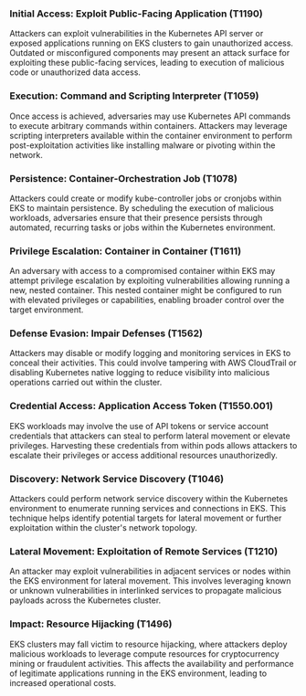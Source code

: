 ### Initial Access: Exploit Public-Facing Application (T1190)
Attackers can exploit vulnerabilities in the Kubernetes API server or exposed applications running on EKS clusters to gain unauthorized access. Outdated or misconfigured components may present an attack surface for exploiting these public-facing services, leading to execution of malicious code or unauthorized data access.

### Execution: Command and Scripting Interpreter (T1059)
Once access is achieved, adversaries may use Kubernetes API commands to execute arbitrary commands within containers. Attackers may leverage scripting interpreters available within the container environment to perform post-exploitation activities like installing malware or pivoting within the network.

### Persistence: Container-Orchestration Job (T1078)
Attackers could create or modify kube-controller jobs or cronjobs within EKS to maintain persistence. By scheduling the execution of malicious workloads, adversaries ensure that their presence persists through automated, recurring tasks or jobs within the Kubernetes environment.

### Privilege Escalation: Container in Container (T1611)
An adversary with access to a compromised container within EKS may attempt privilege escalation by exploiting vulnerabilities allowing running a new, nested container. This nested container might be configured to run with elevated privileges or capabilities, enabling broader control over the target environment.

### Defense Evasion: Impair Defenses (T1562)
Attackers may disable or modify logging and monitoring services in EKS to conceal their activities. This could involve tampering with AWS CloudTrail or disabling Kubernetes native logging to reduce visibility into malicious operations carried out within the cluster.

### Credential Access: Application Access Token (T1550.001)
EKS workloads may involve the use of API tokens or service account credentials that attackers can steal to perform lateral movement or elevate privileges. Harvesting these credentials from within pods allows attackers to escalate their privileges or access additional resources unauthorizedly.

### Discovery: Network Service Discovery (T1046)
Attackers could perform network service discovery within the Kubernetes environment to enumerate running services and connections in EKS. This technique helps identify potential targets for lateral movement or further exploitation within the cluster's network topology.

### Lateral Movement: Exploitation of Remote Services (T1210)
An attacker may exploit vulnerabilities in adjacent services or nodes within the EKS environment for lateral movement. This involves leveraging known or unknown vulnerabilities in interlinked services to propagate malicious payloads across the Kubernetes cluster.

### Impact: Resource Hijacking (T1496)
EKS clusters may fall victim to resource hijacking, where attackers deploy malicious workloads to leverage compute resources for cryptocurrency mining or fraudulent activities. This affects the availability and performance of legitimate applications running in the EKS environment, leading to increased operational costs.

